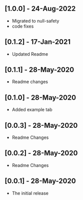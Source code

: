 ## [1.0.0] - 24-Aug-2022

* Migrated to null-safety
* code fixes

## [0.1.2] - 17-Jan-2021

* Updated Readme

## [0.1.1] - 28-May-2020

* Readme changes

## [0.1.0] - 28-May-2020

* Added example tab

## [0.0.3] - 28-May-2020

* Readme Changes

## [0.0.2] - 28-May-2020

* Readme Changes

## [0.0.1] - 28-May-2020

* The initial release
